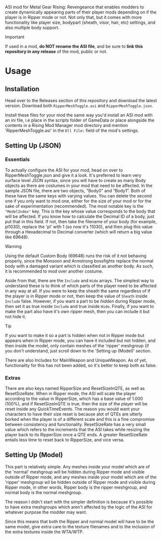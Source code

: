 ASI mod for Metal Gear Rising: Revengeance that enables modders to create dynamically appearing parts of their player mods depending on if the player is in Ripper mode or not. Not only that, but it comes with more functionality like player size, bodypart (sheath, visor, hair, etc) settings, and also multiple body support.

> [!IMPORTANT]
> If used in a mod, **do NOT rename the ASI file**, and be sure to **link this repository in any release** of the mod, public or not.

# Usage

## Installation

Head over to the Releases section of this repository and download the latest version. Download both `RipperMeshToggle.asi` and `RipperMeshToggle.json`.

Install these files for your mod the same way you'd install an ASI mod with an ini file, i.e place in the scripts folder of GameData or place alongside the contents in a Rising Mod Manager mod directory and mention 'RipperMeshToggle.asi' in the `Dll File:` field of the mod's settings.

## Setting Up (JSON)

### Essentials
To actually configure the ASI for your mod, head on over to RipperMeshToggle.json and give it a look. It's preferred to learn very surface level JSON syntax, since you will have to create as many Body objects as there are costumes in your mod that need to be affected. In the sample JSON file, there are two objects, "Body0" and "Body1". Both of these have the same keys with varying values. You can delete the second one if you only want to mod one, either for the size of your mod or for the sake of experimentation (recommended).  The most notable key is the `"ModelIndex"` key. This is the key whose value corresponds to the body that will be affected. If you know how to calculate the Decimal ID of a body, just put that in this field. If not, then take the filename of your body (for example, pl1030), replace the 'pl' with 1 (so now it's 11030), and then plug this value through a Hexadecimal to Decimal converter (which will return a big value like 69648).

> [!WARNING]
> Using the default Custom Body (69648) runs the risk of it not behaving properly, since the Monsoon and Armstrong bossfights replace the normal body with a damaged variant which is classified as another body. As such, it is recommended to mod over another costume.

Aside from that, there are the `Include` and `Hide` arrays. The simplest way to understand these is to think of which parts of the player need to be affected in any way at all. If you were to keep the sheath the same regardless of if the player is in Ripper mode or not, then keep the value of `Sheath` inside `Include` false. However, if you want a part to be *hidden* during Ripper mode, then set it as true inside `Include` and true inside `Hide`. Finally, if you want to make the part also have it's own ripper mesh, then you can include it but not hide it.

> [!TIP]
> If you want to make it so a part is hidden when not in Ripper mode but appears when in Ripper mode, you can have it included but not hidden, and then inside the model, only contain meshes of the 'ripper' meshgroup (if you don't understand, just scroll down to the 'Setting up (Model)' section.

There are also Includes for MainWeapon and UniqueWeapon. As of yet, functionality for this has not been added, so it's better to keep both as false.

### Extras
There are also keys named RipperSize and ResetSizeInQTE, as well as ResetSizeRate. When in Ripper mode, the ASI will scale the player according to the value in RipperSize, which has a base value of 1.000 (100%), and if ResetSizeInQTE is true, then the size of the player will be reset inside any QuickTimeEvents. The reason you would want your characters to have their size reset is because alot of QTEs are utterly borked when the player is of a different scale and this is a fine compromise between consistency and functionality. ResetSizeRate has a very small value which refers to the increments that the ASI takes while resizing the player back to its RipperSize once a QTE ends. A greater ResetSizeRate entails less time to reset back to RipperSize, and vice versa.

## Setting Up (Model)

This part is relatively simple. Any meshes inside your model which are of the 'normal' meshgroup will be hidden during Ripper mode and visible outside of Ripper mode, and any meshes inside your model which are of the 'ripper' meshgroup wil be hidden outside of Ripper mode and visible during Ripper mode, in other words, Ripper body is the ripper meshgroup, and normal body is the normal meshgroup.

The reason I didn't start with the simpler definition is because it's possible to have extra meshgroups which aren't affected by the logic of the ASI for whatever purpose the modder may want. 

Since this means that both the Ripper and normal model will have to be the same model, give extra care to the texture filenames and to the inclusion of the extra textures inside the WTA/WTP. 
